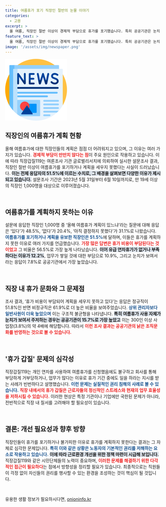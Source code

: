```yaml
---
title: 여름휴가 포기 직장인 절반의 눈물 이야기
categories:
  - 고용
excerpt: >
  올 여름, 직장인 절반 이상이 경제적 부담으로 휴가를 포기했습니다. 특히 공공기관은 눈치 때문에 휴가 계획조차 세우지 못한 경우가 많아, 기존 조직문화의 폐해가 드러나고 있습니다. 클릭하고 더 많은 정보를 확인해보세요!
feature_text: >
  올 여름, 직장인 절반 이상이 경제적 부담으로 휴가를 포기했습니다. 특히 공공기관은 눈치 때문에 휴가 계획조차 세우지 못한 경우가 많아, 기존 조직문화의 폐해가 드러나고 있습니다. 클릭하고 더 많은 정보를 확인해보세요!
image: '/assets/img/newspaper.png'
---
```


<p><img src="/assets/img/newspaper.png" alt="kimp 속보" /></p>

<h2 data-ke-size="size26">직장인의 여름휴가 계획 현황</h2>

<p data-ke-size="size16">올해 여름휴가에 대한 직장인들의 계획은 점점 더 어려워지고 있으며, 그 이유는 여러 가지가 있습니다. <b><span style="color: #ee2323;">경제적 부담이 만만치 않다는 점</span></b>이 주요 원인으로 작용하고 있습니다. 이에 따라 직장갑질119는 여론조사 기관 글로벌리서치에 의뢰하여 실시한 설문조사 결과, 직장인 절반 이상이 여름휴가를 포기하거나 계획을 세우지 못했다는 사실이 드러났습니다. <b><span style="background-color: #21538527;">이는 전체 응답자의 51.5%에 이르는 수치로, 그 배경을 살펴보면 다양한 이유가 제시되고 있습니다.</span></b> 설문조사 기간은 2023년 5월 31일부터 6월 10일까지로, 만 19세 이상의 직장인 1,000명을 대상으로 이루어졌습니다.</p>

<p data-ke-size="size16">&nbsp;</p>

<h2 data-ke-size="size26">여름휴가를 계획하지 못하는 이유</h2>

<p data-ke-size="size16">설문에 응답한 직장인 1,000명 중 ‘올해 여름휴가 계획이 있느냐’라는 질문에 대해 응답은 ‘있다’가 48.5%, ‘없다’가 20.4%, ‘아직 결정하지 못했다’가 31.1%로 나왔습니다. <b><span style="color: #1a5490;">여름휴가를 포기하거나 계획을 유보한 직장인은 51.5%</span></b>에 달하며, 이들은 휴가를 계획하지 못한 이유로 여러 가지를 언급했습니다. <b><span style="color: #ee2323;">가장 많은 답변은 휴가 비용이 부담된다는 것이었고</span></b> 그 비율은 56.5%로 가장 높게 나타났습니다. <b><span style="background-color: #21538527;">이어 유급 연차휴가가 없거나 부족하다는 이유가 12.2%</span></b>, 업무가 쌓일 것에 대한 부담으로 10.9%, 그리고 눈치가 보여서라는 응답이 7.8%로 공공기관에서 가장 높았습니다.</p>

<p data-ke-size="size16">&nbsp;</p>

<h2 data-ke-size="size26">직장 내 휴가 문화와 그 문제점</h2>

<p data-ke-size="size16">조사 결과, ‘휴가 비용이 부담되어 계획을 세우지 못하고 있다’는 응답은 정규직이 51.8%인 반면 비정규직은 61.9%로 더 높은 비율을 보여주었습니다. <b><span style="color: #1a5490;">상위 관리자보다 일반사원이 더욱 높았으며</span></b> 이는 구조적 불균형을 나타냅니다. <b><span style="background-color: #21538527;">특히 여름휴가 사용 자체가 눈치가 보여서 주저하는 경우는 공공기관이 15.7%로 가장 높았고</span></b> 이는 300인 이상 사업장(3.8%)의 약 4배에 해당합니다. 따라서 <b><span style="color: #ee2323;">이런 조사 결과는 공공기관의 낡은 조직문화를 반영하는 것으로 볼 수 있습니다.</span></b></p>

<p data-ke-size="size16">&nbsp;</p>

<h2 data-ke-size="size26">'휴가 갑질' 문제의 심각성</h2>

<p data-ke-size="size16">직장갑질119는 개인 연차를 사용하여 여름휴가를 신청했음에도 불구하고 회사를 통해 부당하게 거부당하거나, 업무가 많다는 이유로 휴가 기간 중에도 일을 하라는 지시를 받는 사례가 빈번하다고 설명했습니다. <b><span style="color: #1a5490;">이런 문제는 실질적인 권리 침해의 사례로 볼 수 있습니다.</span></b> <b><span style="color: #ee2323;">직장 내에서의 휴가 갑질은 근로자들의 정신적인 스트레스와 현재의 업무 효율성을 저하시킬 수 있습니다.</span></b> 이러한 현상은 특정 기관이나 기업에만 국한된 문제가 아니라, 전반적으로 직장 내 질서를 고려해야 할 필요성이 있습니다.</p>

<p data-ke-size="size16">&nbsp;</p>

<h2 data-ke-size="size26">결론: 개선 필요성과 향후 방향</h2>

<p data-ke-size="size16">직장인들이 휴가를 포기하거나 불가피한 이유로 휴가를 계획하지 못한다는 결과는 그 자체로 심각한 문제입니다. <b><span style="color: #1a5490;">특히 이와 같은 상황은 노동자의 기본적인 권리를 저해하는 요소로 작용하고 있습니다.</span></b> <b><span style="background-color: #21538527;">이에 따라 근로환경 개선을 위한 정책 마련이 시급해 보입니다.</span></b> 직장갑질119와 같은 시민단체들의 노력이 중요하며, <b><span style="color: #ee2323;">이러한 문제를 해결하기 위한 다각적인 접근이 필요하다</span></b>는 점에서 방향성을 정리할 필요가 있습니다. 최종적으로는 직원들이 걱정 없이 자신들의 권리를 행사할 수 있는 환경을 조성하는 것이 핵심이 될 것입니다.</p>

<p data-ke-size="size16">&nbsp;</p>
유용한 생활 정보가 필요하시다면, <a href="https://onioninfo.kr" rel="dofollow">onioninfo.kr</a>


